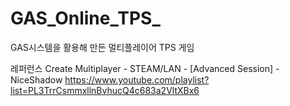 # GAS_Online_TPS_
GAS시스템을 활용해 만든 멀티플레이어 TPS 게임 


레퍼런스
Create Multiplayer - STEAM/LAN - [Advanced Session] - NiceShadow
https://www.youtube.com/playlist?list=PL3TrrCsmmxllnBvhucQ4c683a2VltXBx6 

